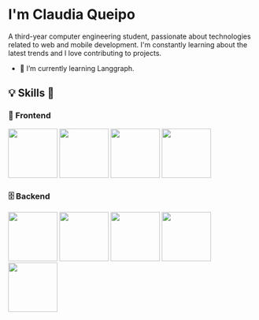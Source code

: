 # I'm Claudia Queipo
A third-year computer engineering student, passionate about technologies related to web and mobile development. I'm constantly learning about the latest trends and I love contributing to projects.

- 🌱 I’m currently learning Langgraph.

## 💡 Skills 💪
### 🎨 Frontend
<img src="https://www.svgrepo.com/download/452228/html-5.svg" width="100px"> <img src="https://www.svgrepo.com/download/452185/css-3.svg" width="100px">
<img src="https://www.svgrepo.com/download/452045/js.svg" width="100px">
<img src="https://www.svgrepo.com/download/452092/react.svg" width="100px">

### 🗄️ Backend
<img src="https://www.svgrepo.com/download/354238/python.svg" width="100px">   <img src="https://www.svgrepo.com/download/330413/fastapi.svg" width="100px">   <img src="https://www.svgrepo.com/download/373931/node2.svg" width="100px">   <img src="https://www.svgrepo.com/download/354090/mongodb.svg" width="100px">   <img src="https://upload.wikimedia.org/wikipedia/commons/2/29/Postgresql_elephant.svg" width="100px"> 

<!---
![Claudia's github stats](https://github-readme-stats.vercel.app/api?username=ClaudiaQueipo)
-->
